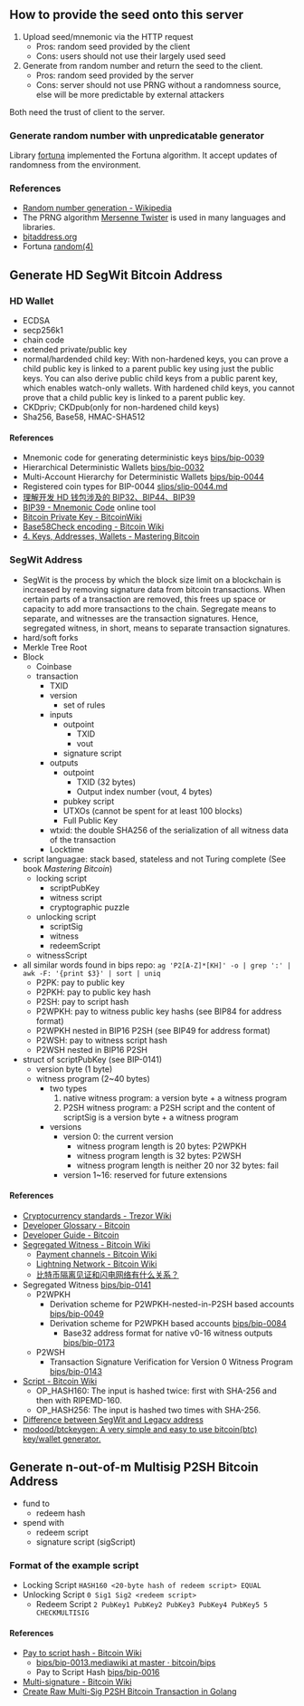 ## How to provide the seed onto this server

1. Upload seed/mnemonic via the HTTP request
    - Pros: random seed provided by the client
    - Cons: users should not use their largely used seed
2. Generate from random number and return the seed to the client.
    - Pros: random seed provided by the server
    - Cons: server should not use PRNG without a randomness source, else will be more predictable by external attackers

Both need the trust of client to the server.

### Generate random number with unpredicatable generator

Library [fortuna](https://github.com/seehuhn/fortuna) implemented the Fortuna algorithm. It accept updates of randomness from the environment.

### References

- [Random number generation - Wikipedia](https://en.wikipedia.org/wiki/Random_number_generation)
- The PRNG algorithm [Mersenne Twister](https://en.wikipedia.org/wiki/Mersenne_Twister) is used in many languages and libraries.
- [bitaddress.org](https://www.bitaddress.org)
- Fortuna [random(4)](https://www.freebsd.org/cgi/man.cgi?query=random&apropos=0&sektion=4&manpath=FreeBSD+11.0-RELEASE+and+Ports&arch=default&format=html)

## Generate HD SegWit Bitcoin Address

### HD Wallet

- ECDSA
- secp256k1
- chain code
- extended private/public key
- normal/hardended child key: With non-hardened keys, you can prove a child public key is linked to a parent public key using just the public keys. You can also derive public child keys from a public parent key, which enables watch-only wallets. With hardened child keys, you cannot prove that a child public key is linked to a parent public key.
- CKDpriv; CKDpub(only for non-hardened child keys)
- Sha256, Base58, HMAC-SHA512

#### References

- Mnemonic code for generating deterministic keys [bips/bip-0039](https://github.com/bitcoin/bips/blob/master/bip-0039.mediawiki)
- Hierarchical Deterministic Wallets [bips/bip-0032](https://github.com/bitcoin/bips/blob/master/bip-0032.mediawiki)
- Multi-Account Hierarchy for Deterministic Wallets [bips/bip-0044](https://github.com/bitcoin/bips/blob/master/bip-0044.mediawiki)
- Registered coin types for BIP-0044 [slips/slip-0044.md](https://github.com/satoshilabs/slips/blob/master/slip-0044.md)
- [理解开发 HD 钱包涉及的 BIP32、BIP44、BIP39](https://learnblockchain.cn/2018/09/28/hdwallet/)
- [BIP39 - Mnemonic Code](https://iancoleman.io/bip39/#english) online tool
- [Bitcoin Private Key - BitcoinWiki](https://en.bitcoinwiki.org/wiki/Private_key)
- [Base58Check encoding - Bitcoin Wiki](https://en.bitcoin.it/wiki/Base58Check_encoding)
- [4. Keys, Addresses, Wallets - Mastering Bitcoin](https://www.oreilly.com/library/view/mastering-bitcoin/9781491902639/ch04.html)

### SegWit Address

- SegWit is the process by which the block size limit on a blockchain is increased by removing signature data from bitcoin transactions. When certain parts of a transaction are removed, this frees up space or capacity to add more transactions to the chain. Segregate means to separate, and witnesses are the transaction signatures. Hence, segregated witness, in short, means to separate transaction signatures.
- hard/soft forks
- Merkle Tree Root
- Block
    - Coinbase
    - transaction
        - TXID
        - version
            - set of rules
        - inputs 
            - outpoint
                - TXID
                - vout
            - signature script
        - outputs
            - outpoint
                - TXID (32 bytes)
                - Output index number (vout, 4 bytes)
            - pubkey script
            - UTXOs (cannot be spent for at least 100 blocks)
            - Full Public Key
        - wtxid: the double SHA256 of the serialization of all witness data of the transaction
        - Locktime
- script languagae: stack based, stateless and not Turing complete (See book *Mastering Bitcoin*)
    - locking script
        - scriptPubKey
        - witness script
        - cryptographic puzzle
    - unlocking script
        - scriptSig
        - witness
        - redeemScript
    - witnessScript
- all similar words found in bips repo: `ag 'P2[A-Z]*[KH]' -o | grep ':' | awk -F: '{print $3}' | sort | uniq`
    - P2PK: pay to public key
    - P2PKH: pay to public key hash
    - P2SH: pay to script hash
    - P2WPKH: pay to witness public key hashs (see BIP84 for address format)
    - P2WPKH nested in BIP16 P2SH (see BIP49 for address format)
    - P2WSH: pay to witness script hash
    - P2WSH nested in BIP16 P2SH
- struct of scriptPubKey (see BIP-0141)
    - version byte (1 byte)
    - witness program (2~40 bytes)
        - two types
            1. native witness program: a version byte + a witness program
            2. P2SH witness program: a P2SH script and the content of scriptSig is a version byte + a witness program
        - versions
            - version 0: the current version
                - witness program length is 20 bytes: P2WPKH
                - witness program length is 32 bytes: P2WSH
                - witness program length is neither 20 nor 32 bytes: fail
            - version 1~16: reserved for future extensions

#### References

- [Cryptocurrency standards - Trezor Wiki](https://wiki.trezor.io/Cryptocurrency_standards)
- [Developer Glossary - Bitcoin](https://btcinformation.org/en/developer-glossary)
- [Developer Guide - Bitcoin](https://btcinformation.org/en/developer-guide)
- [Segregated Witness - Bitcoin Wiki](https://en.bitcoin.it/wiki/Segregated_Witness)
    - [Payment channels - Bitcoin Wiki](https://en.bitcoin.it/wiki/Payment_channels)
    - [Lightning Network - Bitcoin Wiki](https://en.bitcoin.it/wiki/Lightning_Network)
    - [比特币隔离见证和闪电网络有什么关系？](https://www.528btc.com/bk/2019111158642.html)
- Segregated Witness [bips/bip-0141](https://github.com/bitcoin/bips/blob/master/bip-0141.mediawiki)
    - P2WPKH
        - Derivation scheme for P2WPKH-nested-in-P2SH based accounts [bips/bip-0049](https://github.com/bitcoin/bips/blob/master/bip-0049.mediawiki)
        - Derivation scheme for P2WPKH based accounts [bips/bip-0084](https://github.com/bitcoin/bips/blob/master/bip-0084.mediawiki)
            - Base32 address format for native v0-16 witness outputs [bips/bip-0173](https://github.com/bitcoin/bips/blob/master/bip-0173.mediawiki)
    - P2WSH
        - Transaction Signature Verification for Version 0 Witness Program [bips/bip-0143](https://github.com/bitcoin/bips/blob/master/bip-0143.mediawiki)
- [Script - Bitcoin Wiki](https://en.bitcoin.it/wiki/Script)
    - OP_HASH160: The input is hashed twice: first with SHA-256 and then with RIPEMD-160.
    - OP_HASH256: The input is hashed two times with SHA-256.
- [Difference between SegWit and Legacy address](https://help.crypto.com/en/articles/4056348-send-and-receive-btc-ltc-difference-between-segwit-and-legacy-address)
- [modood/btckeygen: A very simple and easy to use bitcoin(btc) key/wallet generator.](https://github.com/modood/btckeygen)

## Generate n-out-of-m Multisig P2SH Bitcoin Address


- fund to
    - redeem hash
- spend with
    - redeem script
    - signature script (sigScript)

### Format of the example script

- Locking Script `HASH160 <20-byte hash of redeem script> EQUAL`
- Unlocking Script `0 Sig1 Sig2 <redeem script>`
    - Redeem Script `2 PubKey1 PubKey2 PubKey3 PubKey4 PubKey5 5 CHECKMULTISIG`

#### References

- [Pay to script hash - Bitcoin Wiki](https://en.bitcoin.it/wiki/Pay_to_script_hash)
    - [bips/bip-0013.mediawiki at master · bitcoin/bips](https://github.com/bitcoin/bips/blob/master/bip-0013.mediawiki)
    - Pay to Script Hash [bips/bip-0016](https://github.com/bitcoin/bips/blob/master/bip-0016.mediawiki)
- [Multi-signature - Bitcoin Wiki](https://en.bitcoin.it/wiki/Multi-signature)
- [Create Raw Multi-Sig P2SH Bitcoin Transaction in Golang](https://medium.com/coinmonks/build-p2sh-address-and-spend-its-fund-in-golang-1a03a4131512)
